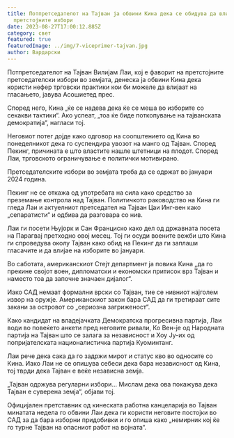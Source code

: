 ```yaml
---
title: Потпретседателот на Тајван ја обвини Кина дека се обидува да влијае на
  претстојните избори
date: 2023-08-27T17:00:12.885Z
category: свет
featured: true
featuredImage: ../img/7-viceprimer-tajvan.jpg
author: Вардарски
---
```

Потпретседателот на Тајван Вилијам Лаи, кој е фаворит на претстојните претседателски избори во земјата, денеска ја обвини Кина дека користи нефер трговски практики кои би можеле да влијаат на гласањето, јавува Асошиетед прес.

Според него, Кина „ќе се надева дека ќе се меша во изборите со секакви тактики“. Ако успеат, „тоа ќе биде поткопување на тајванската демократија“, нагласи тој.

Неговиот потег дојде како одговор на соопштението од Кина во понеделникот дека го суспендира увозот на манго од Тајван. Според Пекинг, причината е што властите нашле штетници на плодот. Според Лаи, трговското ограничување е политички мотивирано.

Претседателските избори во земјата треба да се одржат во јануари 2024 година.

Пекинг не се откажа од употребата на сила како средство за преземање контрола над Тајван. Политичкото раководство на Кина ги гледа Лаи и актуелниот претседател на Тајван Цаи Инг-вен како „сепаратисти“ и одбива да разговара со нив.

Лаи ги посети Њујорк и Сан Франциско како дел од државната посета на Парагвај претходно овој месец. Тој ги осуди воените вежби што Кина ги спроведува околу Тајван како обид на Пекинг да ги заплаши гласачите и да влијае на изборите во јануари.

Во саботата, американскиот Стејт департмент ја повика Кина „да го прекине својот воен, дипломатски и економски притисок врз Тајван и наместо тоа да започне значаен дијалог“.

Иако САД немаат формални врски со Тајван, тие се нивниот најголем извор на оружје. Американскиот закон бара САД да ги третираат сите закани за островот со „сериозна загриженост“.

Како кандидат на владејачката Демократска прогресивна партија, Лаи води во повеќето анкети пред неговите ривали, Ко Вен-је од Народната партија на Тајван што се залага за независност и Хоу Ју-их од попријателската националистичка партија Куоминтанг.

Лаи рече дека сака да го задржи мирот и статус кво во односите со Кина. Иако Лаи не се опишува себеси дека бара независност од Кина, тој тврди дека Тајван е веќе независна земја.

„Тајван одржува регуларни избори... Мислам дека ова покажува дека Тајван е суверена земја“, објави тој.

Официјален претставник од кинеската работна канцеларија во Тајван минатата недела го обвини Лаи дека ги користи неговите постојки во САД за да бара изборни придобивки и го опиша како „немирник кој ќе го турне Тајван на опасниот работ на војната“.